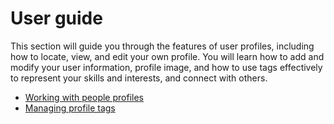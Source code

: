 # User guide

This section will guide you through the features of user profiles, including how to locate, view, and edit your own profile. You will learn how to add and modify your user information, profile image, and how to use tags effectively to represent your skills and interests, and connect with others.

- [Working with people profiles](./people_profiles.md)
- [Managing profile tags](./people_profile_tags.md)